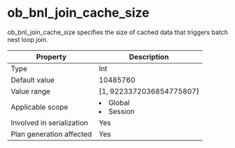 # ob_bnl_join_cache_size

ob_bnl_join_cache_size specifies the size of cached data that triggers batch nest loop join.

| **Property** | **Description** |
|----------|------------------------------------------------------------------------------------------------------------|
| Type | Int |
| Default value | 10485760 |
| Value range | \[1, 9223372036854775807\] |
| Applicable scope | <li> Global   <li> Session |
| Involved in serialization | Yes |
| Plan generation affected | Yes |
